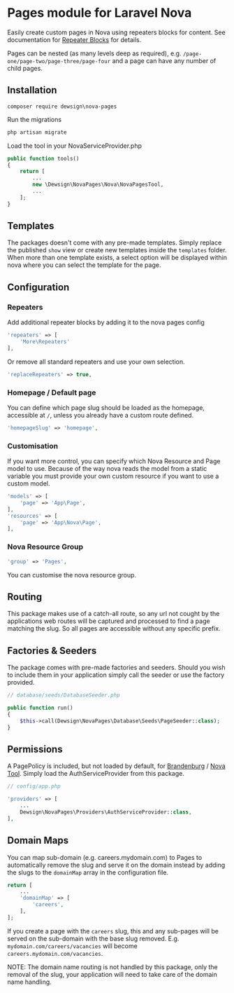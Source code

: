 # Pages module for Laravel Nova

Easily create custom pages in Nova using repeaters blocks for content. See documentation for [Repeater Blocks](https://github.com/dewsign/nova-repeater-blocks) for details.

Pages can be nested (as many levels deep as required), e.g. `/page-one/page-two/page-three/page-four` and a page can have any number of child pages.

## Installation

`composer require dewsign\nova-pages`

Run the migrations

```sh
php artisan migrate
```

Load the tool in your NovaServiceProvider.php

```php
public function tools()
{
    return [
        ...
        new \Dewsign\NovaPages\Nova\NovaPagesTool,
        ...
    ];
}
```

## Templates

The packages doesn't come with any pre-made templates. Simply replace the published `show` view or create new templates inside the `templates` folder. When more than one template exists, a select option will be displayed within nova where you can select the template for the page.

## Configuration

### Repeaters

Add additional repeater blocks by adding it to the nova pages config

```php
'repeaters' => [
    'More\Repeaters'
],
```

Or remove all standard repeaters and use your own selection.

```php
'replaceRepeaters' => true,
```

### Homepage / Default page

You can define which page slug should be loaded as the homepage, accessible at `/`, unless you already have a custom route defined.

```php
'homepageSlug' => 'homepage',
```

### Customisation

If you want more control, you can specify which Nova Resource and Page model to use. Because of the way nova reads the model from a static variable you must provide your own custom resource if you want to use a custom model.

```php
'models' => [
    'page' => 'App\Page',
],
'resources' => [
    'page' => 'App\Nova\Page',
],
```

### Nova Resource Group

```php
'group' => 'Pages',
```

You can customise the nova resource group.

## Routing

This package makes use of a catch-all route, so any url not cought by the applications web routes will be captured and processed to find a page matching the slug. So all pages are accessible without any specific prefix.

## Factories & Seeders

The package comes with pre-made factories and seeders. Should you wish to include them in your application simply call the seeder or use the factory provided.

```php
// database/seeds/DatabaseSeeder.php

public function run()
{
    $this->call(Dewsign\NovaPages\Database\Seeds\PageSeeder::class);
}
```

## Permissions

A PagePolicy is included, but not loaded by default, for [Brandenburg](https://github.com/Silvanite/brandenburg) / [Nova Tool](https://github.com/Silvanite/novatoolpermissions). Simply load the AuthServiceProvider from this package.

```php
// config/app.php

'providers' => [
    ...
    Dewsign\NovaPages\Providers\AuthServiceProvider::class,
],
```

## Domain Maps

You can map sub-domain (e.g. careers.mydomain.com) to Pages to automatically remove the slug and serve it on the domain instead by adding the slugs to the `domainMap` array in the configuration file.

```php
return [
    ...
    'domainMap' => [
        'careers',
    ],
];
```

If you create a page with the `careers` slug, this and any sub-pages will be served on the sub-domain with the base slug removed. E.g. `mydomain.com/careers/vacancies` will become `careers.mydomain.com/vacancies`.

NOTE: The domain name routing is not handled by this package, only the removal of the slug, your application will need to take care of the domain name handling.
